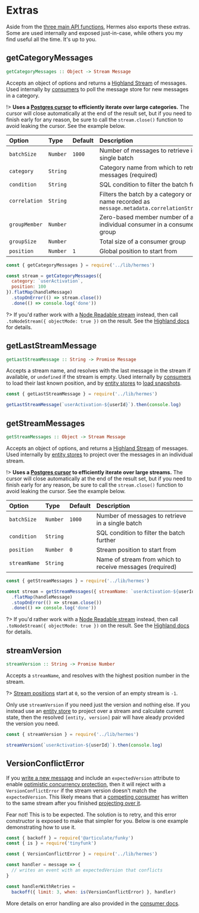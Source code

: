 # Extras

Aside from the [three main API functions](/api), Hermes also exports these extras.  Some are used internally and exposed just-in-case, while others you my find useful all the time.  It's up to you.

## getCategoryMessages

```haskell
getCategoryMessages :: Object -> Stream Message
```

Accepts an object of options and returns a [Highland Stream](http://highlandjs.org/) of messages.  Used internally by [consumers](/api?id=consumer) to poll the message store for new messages in a category.

!> **Uses a [Postgres cursor](https://node-postgres.com/api/cursor) to efficiently iterate over large categories.**  The cursor will close automatically at the end of the result set, but if you need to finish early for any reason, be sure to call the `stream.close()` function to avoid leaking the cursor.  See the example below.

| Option        | Type     | Default | Description                                                                                         |
|:--------------|:---------|:--------|:----------------------------------------------------------------------------------------------------|
| `batchSize`   | `Number` | `1000`  | Number of messages to retrieve in a single batch                                                    |
| `category`    | `String` |         | Category name from which to retrieve messages (required)                                            |
| `condition`   | `String` |         | SQL condition to filter the batch further                                                           |
| `correlation` | `String` |         | Filters the batch by a category or stream name recorded as `message.metadata.correlationStreamName` |
| `groupMember` | `Number` |         | Zero-based member number of an individual consumer in a consumer group                              |
| `groupSize`   | `Number` |         | Total size of a consumer group                                                                      |
| `position`    | `Number` | `1`     | Global position to start from                                                                       |

```js
const { getCategoryMessages } = require('../lib/hermes')

const stream = getCategoryMessages({
  category: `userActivation`,
  position: 100
}).flatMap(handleMessage)
  .stopOnError(() => stream.close())
  .done(() => console.log('done'))
```

?> If you'd rather work with a [Node Readable stream](https://devdocs.io/node/stream#stream_readable_streams) instead, then call `.toNodeStream({ objectMode: true })` on the result.  See the [Highland docs](http://highlandjs.org/#toNodeStream) for details.

## getLastStreamMessage

```haskell
getLastStreamMessage :: String -> Promise Message
```

Accepts a stream name, and resolves with the last message in the stream if available, or `undefined` if the stream is empty.  Used internally by [consumers](/api?id=consumer) to load their last known position, and by [entity stores](/api?id=entity) to [load snapshots](/api?id=snapshots).

```js
const { getLastStreamMessage } = require('../lib/hermes')

getLastStreamMessage(`userActivation-${userId}`).then(console.log)
```

## getStreamMessages

```haskell
getStreamMessages :: Object -> Stream Message
```

Accepts an object of options, and returns a [Highland Stream](http://highlandjs.org/) of messages.  Used internally by [entity stores](/api?id=entity) to project over the messages in an individual stream.

!> **Uses a [Postgres cursor](https://node-postgres.com/api/cursor) to efficiently iterate over large streams.**  The cursor will close automatically at the end of the result set, but if you need to finish early for any reason, be sure to call the `stream.close()` function to avoid leaking the cursor.  See the example below.

| Option       | Type     | Default | Description                                              |
|:-------------|:---------|:--------|:---------------------------------------------------------|
| `batchSize`  | `Number` | `1000`  | Number of messages to retrieve in a single batch         |
| `condition`  | `String` |         | SQL condition to filter the batch further                |
| `position`   | `Number` | `0`     | Stream position to start from                            |
| `streamName` | `String` |         | Name of stream from which to receive messages (required) |

```js
const { getStreamMessages } = require('../lib/hermes')

const stream = getStreamMessages({ streamName: `userActivation-${userId}` })
  .flatMap(handleMessage)
  .stopOnError(() => stream.close())
  .done(() => console.log('done'))
```

?> If you'd rather work with a [Node Readable stream](https://devdocs.io/node/stream#stream_readable_streams) instead, then call `.toNodeStream({ objectMode: true })` on the result.  See the [Highland docs](http://highlandjs.org/#toNodeStream) for details.

## streamVersion

```haskell
streamVersion :: String -> Promise Number
```

Accepts a `streamName`, and resolves with the highest position number in the stream.

?> [Stream positions](/event-sourcing?id=stream) start at `0`, so the version of an empty stream is `-1`.

Only use `streamVersion` if you need just the version and nothing else.  If you instead use an [entity store](/api?id=entity) to project over a stream and calculate current state, then the resolved `[entity, version]` pair will have aleady provided the version you need.

```js
const { streamVersion } = require('../lib/hermes')

streamVersion(`userActivation-${userId}`).then(console.log)
````

## VersionConflictError

If you [write a new message](/api?id=writemessage) and include an `expectedVersion` attribute to enable [optimistic concurrency protection](/api?id=optimistic-concurrency), then it will reject with a `VersionConflictError` if the stream version doesn't match the `expectedVersion`.  This likely means that a [competing consumer](/api?id=consumer-groups) has written to the same stream after you finished [projecting over it](/api?id=entity).

Fear not!  This is to be expected.  The solution is to retry, and this error constructor is exposed to make that simpler for you.  Below is one example demonstrating how to use it.

```js
const { backoff } = require('@articulate/funky')
const { is } = require('tinyfunk')

const { VersionConflictError } = require('../lib/hermes')

const handler = message => {
  // writes an event with an expectedVersion that conflicts
}

const handlerWithRetries =
  backoff({ limit: 3, when: is(VersionConflictError) }, handler)
```

More details on error handling are also provided in the [consumer docs](/api?id=error-handling).
